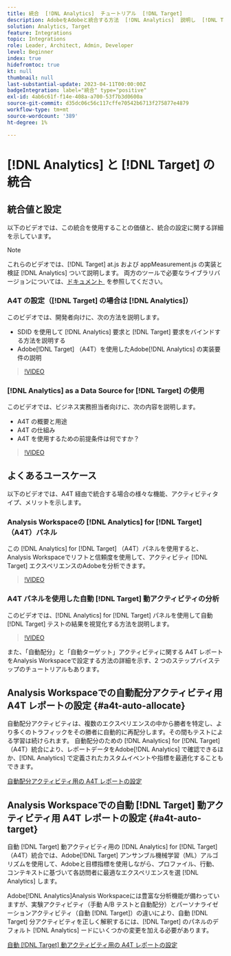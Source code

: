 ```yaml
---
title: 統合  [!DNL Analytics]  チュートリアル  [!DNL Target]
description: AdobeをAdobeと統合する方法  [!DNL Analytics]  説明し  [!DNL Target] す。
solution: Analytics, Target
feature: Integrations
topic: Integrations
role: Leader, Architect, Admin, Developer
level: Beginner
index: true
hidefromtoc: true
kt: null
thumbnail: null
last-substantial-update: 2023-04-11T00:00:00Z
badgeIntegration: label="統合" type="positive"
exl-id: 4ab6c61f-f14e-408a-a700-53f7b3d0600a
source-git-commit: d35dc06c56c117cffe70542b6713f275877e4879
workflow-type: tm+mt
source-wordcount: '389'
ht-degree: 1%

---
```


# [!DNL Analytics] と [!DNL Target] の統合


## 統合値と設定

以下のビデオでは、この統合を使用することの価値と、統合の設定に関する詳細を示しています。

>[!NOTE]
>
>これらのビデオでは、[!DNL Target] at.js および appMeasurement.js の実装と検証 [!DNL Analytics] ついて説明します。 両方のツールで必要なライブラリバージョンについては、[&#x200B; ドキュメント &#x200B;](https://experienceleague.adobe.com/docs/target/using/integrate/a4t/a4timplementation.html?lang=ja) を参照してください。

### A4T の設定（[!DNL Target] の場合は [!DNL Analytics]）

このビデオでは、開発者向けに、次の方法を説明します。

* SDID を使用して [!DNL Analytics] 要求と [!DNL Target] 要求をバインドする方法を説明する
* Adobe[!DNL Target] （A4T）を使用したAdobe[!DNL Analytics] の実装要件の説明

>[!VIDEO](https://video.tv.adobe.com/v/35146/?quality=12&learn=on)

### [!DNL Analytics] as a Data Source for [!DNL Target] の使用

このビデオでは、ビジネス実務担当者向けに、次の内容を説明します。

* A4T の概要と用途
* A4T の仕組み
* A4T を使用するための前提条件は何ですか？

>[!VIDEO](https://video.tv.adobe.com/v/3421727/?quality=12&learn=on&captions=jpn)


## よくあるユースケース

以下のビデオでは、A4T 経由で統合する場合の様々な機能、アクティビティタイプ、メリットを示します。

### Analysis Workspaceの [!DNL Analytics] for [!DNL Target] （A4T）パネル

この [!DNL Analytics] for [!DNL Target] （A4T）パネルを使用すると、Analysis Workspaceでリフトと信頼度を使用して、アクティビティ [!DNL Target] エクスペリエンスのAdobeを分析できます。

>[!VIDEO](https://video.tv.adobe.com/v/326710/?quality=12&learn=on&captions=jpn)

### A4T パネルを使用した自動 [!DNL Target] 動アクティビティの分析

このビデオでは、[!DNL Analytics] for [!DNL Target] パネルを使用して自動 [!DNL Target] テストの結果を視覚化する方法を説明します。

>[!VIDEO](https://video.tv.adobe.com/v/3412970/?quality=12&learn=on&captions=jpn)

また、「自動配分」と「自動ターゲット」アクティビティに関する A4T レポートをAnalysis Workspaceで設定する方法の詳細を示す、2 つのステップバイステップのチュートリアルもあります。

## Analysis Workspaceでの自動配分アクティビティ用 A4T レポートの設定 {#a4t-auto-allocate}

自動配分アクティビティは、複数のエクスペリエンスの中から勝者を特定し、より多くのトラフィックをその勝者に自動的に再配分します。その間もテストによる学習は続けられます。 自動配分のための [!DNL Analytics] for [!DNL Target] （A4T）統合により、レポートデータをAdobe[!DNL Analytics] で確認できるほか、[!DNL Analytics] で定義されたカスタムイベントや指標を最適化することもできます。

<a href="https://experienceleague.adobe.com/docs/target-learn/tutorials/integrations/set-up-a4t-reports-in-analysis-workspace-for-auto-allocate-activities.html?lang=ja" class="spectrum-Button spectrum-Button--primary spectrum-Button--sizeM" target="_blank">
  <span class="spectrum-Button-label has-no-wrap has-text-weight-bold"> 自動配分アクティビティ用の A4T レポートの設定 </span>
</a>

## Analysis Workspaceでの自動 [!DNL Target] 動アクティビティ用 A4T レポートの設定 {#a4t-auto-target}

自動 [!DNL Target] 動アクティビティ用の [!DNL Analytics] for [!DNL Target] （A4T）統合では、Adobe[!DNL Target] アンサンブル機械学習（ML）アルゴリズムを使用して、Adobeと目標指標を使用しながら、プロファイル、行動、コンテキストに基づいて各訪問者に最適なエクスペリエンスを選 [!DNL Analytics] します。

Adobe[!DNL Analytics]Analysis Workspaceには豊富な分析機能が備わっていますが、実験アクティビティ（手動 A/B テストと自動配分）とパーソナライゼーションアクティビティ（自動 [!DNL Target]）の違いにより、自動 [!DNL Target] 分アクティビティを正しく解釈するには、[!DNL Target] のパネルのデフォルト [!DNL Analytics] ードにいくつかの変更を加える必要があります。

<a href="https://experienceleague.adobe.com/docs/target-learn/tutorials/integrations/set-up-a4t-reports-in-analysis-workspace-for-auto-target-activities.html?lang=ja" class="spectrum-Button spectrum-Button--primary spectrum-Button--sizeM" target="_blank">
  <span class="spectrum-Button-label has-no-wrap has-text-weight-bold"> 自動 [!DNL Target] 動アクティビティ用の A4T レポートの設定 </span>
</a>
